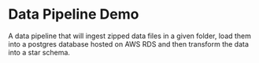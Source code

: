 # Data Pipeline Demo

A data pipeline that will ingest zipped data files in a given folder, load them into a postgres database hosted on AWS RDS and then transform the data into a star schema.